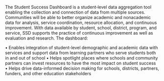 The Student Success Dashboard is a student‐level data aggregation tool enabling the collection and connection of data from multiple sources.  Communities will be able to better organize academic and nonacademic data for analysis, service coordination, resource allocation, and continuous improvement. With data available by student, school, district, program, and service, SSD supports the practice of continuous improvement as well as evaluation and research.  The dashboard:

•	Enables integration of student-level demographic and academic data with services and support data from learning partners who serve students both in and out of school
•	Helps spotlight places where schools and community partners can invest resources to have the most impact on student success
•	Helps drive data-informed decision making for schools, districts, partners, funders, and other education stakeholders
